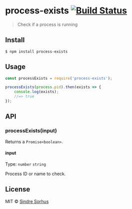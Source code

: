 # process-exists [![Build Status](https://travis-ci.org/sindresorhus/process-exists.svg?branch=master)](https://travis-ci.org/sindresorhus/process-exists)

> Check if a process is running


## Install

```
$ npm install process-exists
```


## Usage

```js
const processExists = require('process-exists');

processExists(process.pid).then(exists => {
	console.log(exists);
	//=> true
});
```


## API

### processExists(input)

Returns a `Promise<boolean>`.

#### input

Type: `number` `string`

Process ID or name to check.


## License

MIT © [Sindre Sorhus](https://sindresorhus.com)
